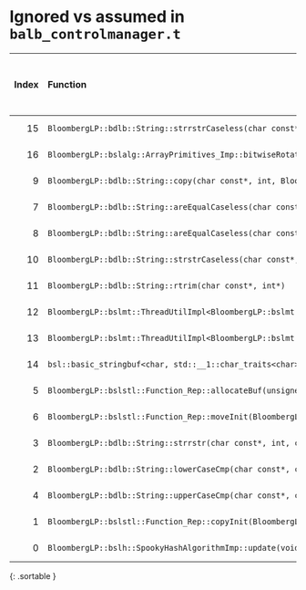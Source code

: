 # Ignored vs assumed in `balb_controlmanager.t`

<script src="../sorttable.js"></script>
|   Index | Function                                                                                                                                                           |   Difference in number of lines |   Function size difference in bytes | Disassembly                                                                | Number of lines in assumed build   | Number of bytes in assumed build   | Number of lines in ignored build   | Number of bytes in ignored build   |
|--------:|:-------------------------------------------------------------------------------------------------------------------------------------------------------------------|--------------------------------:|------------------------------------:|:---------------------------------------------------------------------------|:-----------------------------------|:-----------------------------------|:-----------------------------------|:-----------------------------------|
|      15 | `BloombergLP::bdlb::String::strrstrCaseless(char const*, int, char const*, int)`                                                                                   |                             -10 |                                 -48 | [Assumed](15.assume.s.txt), [Ignored](15.none.s.txt), [Diff](15.diff.html) | 144                                | 4,248,720                          | 192                                | 4,248,528                          |
|      16 | `BloombergLP::bslalg::ArrayPrimitives_Imp::bitwiseRotate(char*, char*, char*)`                                                                                     |                             -12 |                                 -64 | [Assumed](16.assume.s.txt), [Ignored](16.none.s.txt), [Diff](16.diff.html) | 1,056                              | 4,407,376                          | 1,120                              | 4,407,264                          |
|       9 | `BloombergLP::bdlb::String::copy(char const*, int, BloombergLP::bslma::Allocator*)`                                                                                |                              -2 |                                 -16 | [Assumed](9.assume.s.txt), [Ignored](9.none.s.txt), [Diff](9.diff.html)    | 64                                 | 4,247,808                          | 80                                 | 4,247,552                          |
|       7 | `BloombergLP::bdlb::String::areEqualCaseless(char const*, char const*, int)`                                                                                       |                              -2 |                                 -16 | [Assumed](7.assume.s.txt), [Ignored](7.none.s.txt), [Diff](7.diff.html)    | 64                                 | 4,247,680                          | 80                                 | 4,247,392                          |
|       8 | `BloombergLP::bdlb::String::areEqualCaseless(char const*, int, char const*, int)`                                                                                  |                              -2 |                                 -16 | [Assumed](8.assume.s.txt), [Ignored](8.none.s.txt), [Diff](8.diff.html)    | 64                                 | 4,247,744                          | 80                                 | 4,247,472                          |
|      10 | `BloombergLP::bdlb::String::strstrCaseless(char const*, int, char const*, int)`                                                                                    |                              -3 |                                 -32 | [Assumed](10.assume.s.txt), [Ignored](10.none.s.txt), [Diff](10.diff.html) | 128                                | 4,248,496                          | 160                                | 4,248,272                          |
|      11 | `BloombergLP::bdlb::String::rtrim(char const*, int*)`                                                                                                              |                              -4 |                                 -16 | [Assumed](11.assume.s.txt), [Ignored](11.none.s.txt), [Diff](11.diff.html) | 48                                 | 4,248,352                          | 64                                 | 4,248,112                          |
|      12 | `BloombergLP::bslmt::ThreadUtilImpl<BloombergLP::bslmt::Platform::PosixThreads>::getMaxSchedulingPriority(BloombergLP::bslmt::ThreadAttributes::SchedulingPolicy)` |                              -4 |                                 -16 | [Assumed](12.assume.s.txt), [Ignored](12.none.s.txt), [Diff](12.diff.html) | 16                                 | 4,259,184                          | 32                                 | 4,259,040                          |
|      13 | `BloombergLP::bslmt::ThreadUtilImpl<BloombergLP::bslmt::Platform::PosixThreads>::getMinSchedulingPriority(BloombergLP::bslmt::ThreadAttributes::SchedulingPolicy)` |                              -4 |                                 -16 | [Assumed](13.assume.s.txt), [Ignored](13.none.s.txt), [Diff](13.diff.html) | 16                                 | 4,259,200                          | 32                                 | 4,259,072                          |
|      14 | `bsl::basic_stringbuf<char, std::__1::char_traits<char>, bsl::allocator<char> >::seekoff(long long, std::__1::ios_base::seekdir, unsigned int)`                    |                              -5 |                                 -16 | [Assumed](14.assume.s.txt), [Ignored](14.none.s.txt), [Diff](14.diff.html) | 480                                | 4,237,584                          | 496                                | 4,237,280                          |
|       5 | `BloombergLP::bslstl::Function_Rep::allocateBuf(unsigned long)`                                                                                                    |                               1 |                                   0 | [Assumed](5.assume.s.txt), [Ignored](5.none.s.txt), [Diff](5.diff.html)    | 48                                 | 4,261,088                          | 48                                 | 4,260,976                          |
|       6 | `BloombergLP::bslstl::Function_Rep::moveInit(BloombergLP::bslstl::Function_Rep*)`                                                                                  |                               1 |                                   0 | [Assumed](6.assume.s.txt), [Ignored](6.none.s.txt), [Diff](6.diff.html)    | 256                                | 4,261,280                          | 256                                | 4,261,168                          |
|       3 | `BloombergLP::bdlb::String::strrstr(char const*, int, char const*, int)`                                                                                           |                               1 |                                   0 | [Assumed](3.assume.s.txt), [Ignored](3.none.s.txt), [Diff](3.diff.html)    | 96                                 | 4,248,624                          | 96                                 | 4,248,432                          |
|       2 | `BloombergLP::bdlb::String::lowerCaseCmp(char const*, char const*, int)`                                                                                           |                               1 |                                   0 | [Assumed](2.assume.s.txt), [Ignored](2.none.s.txt), [Diff](2.diff.html)    | 80                                 | 4,247,936                          | 80                                 | 4,247,696                          |
|       4 | `BloombergLP::bdlb::String::upperCaseCmp(char const*, char const*, int)`                                                                                           |                               1 |                                   0 | [Assumed](4.assume.s.txt), [Ignored](4.none.s.txt), [Diff](4.diff.html)    | 80                                 | 4,249,760                          | 80                                 | 4,249,616                          |
|       1 | `BloombergLP::bslstl::Function_Rep::copyInit(BloombergLP::bslstl::Function_Rep const&)`                                                                            |                               2 |                                   0 | [Assumed](1.assume.s.txt), [Ignored](1.none.s.txt), [Diff](1.diff.html)    | 144                                | 4,261,136                          | 144                                | 4,261,024                          |
|       0 | `BloombergLP::bslh::SpookyHashAlgorithmImp::update(void const*, unsigned long)`                                                                                    |                               5 |                                  32 | [Assumed](0.assume.s.txt), [Ignored](0.none.s.txt), [Diff](0.diff.html)    | 1,344                              | 4,411,552                          | 1,312                              | 4,411,504                          |
{: .sortable }
